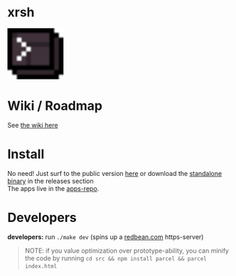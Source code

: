 # xrsh

<img src='src/assets/logo.svg' width="25%"/>

# Wiki / Roadmap

See [the wiki here](https://forgejo.isvery.ninja/xrsh/xrsh/wiki/Home#milestones)

# Install 

No need! Just surf to the public version [here](https://coderofsalvation.github.io/xrsh) or download the [standalone binary](https://) in the releases section <br>
The apps live in the [apps-repo](https://github.com/coderofsalvation/xrsh-apps).<br>

# Developers 

<b>developers:</b> run `./make dev` (spins up a [redbean.com](https://redbean.dev) https-server)

> NOTE: if you value optimization over prototype-ability, you can minify the code by running `cd src && npm install parcel && parcel index.html`
